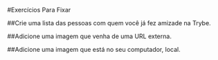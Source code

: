 #Exercícios Para Fixar

##Crie uma lista das pessoas com quem você já fez amizade na Trybe.

##Adicione uma imagem que venha de uma URL externa.

##Adicione uma imagem que está no seu computador, local.


